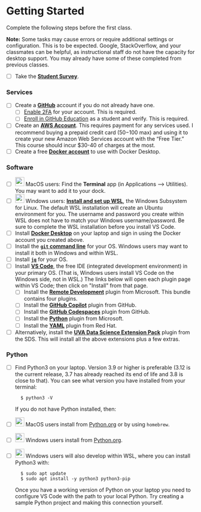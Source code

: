 # Getting Started

Complete the following steps before the first class.

**Note:** Some tasks may cause errors or require additional settings or configuration. This is to be expected. Google, StackOverflow, and your classmates can be helpful, as instructional staff do not have the capacity for desktop support. You may already have some of these completed from previous classes.

- [ ] Take the [**Student Survey**](https://virginia.az1.qualtrics.com/jfe/form/SV_799Osj0KfAPPJ7E).

### Services

- [ ] Create a [**GitHub**](https://github.com/) account if you do not already have one.
    - [ ] [Enable 2FA](https://github.com/settings/security) for your account. This is required.
    - [ ] [Enroll in GitHub Education](https://education.github.com/discount_requests/application) as a student and verify. This is required.
- [ ] Create an [**AWS Account**](https://signin.aws.amazon.com/signup?request_type=register). This requires payment for any services used. I recommend buying a prepaid credit card ($50-$100 max) and using it to create your new Amazon Web Services account with the “Free Tier.” This course should incur $30-40 of charges at the most.
- [ ] Create a free [**Docker account**](https://app.docker.com/signup) to use with Docker Desktop.

### Software

- [ ] <img src="https://icons.iconarchive.com/icons/martz90/circle/128/apple-2-icon.png" width="24" height="24"> MacOS users: Find the **Terminal** app (in Applications --> Utilities). You may want to add it to your dock.
- [ ] <img src="https://icons.iconarchive.com/icons/martz90/circle/128/windows-8-icon.png" width="24" height="24"> Windows users: [**Install and set up WSL**](https://learn.microsoft.com/en-us/windows/wsl/install), the Windows Subsystem for Linux. The default WSL installation will create an Ubuntu environment for you. The username and password you create within WSL does not have to match your Windows username/password. Be sure to complete the WSL installation before you install VS Code.
- [ ] Install [**Docker Desktop**](https://www.docker.com/get-started/) on your laptop and sign in using the Docker account you created above.
- [ ] Install the [**`git` command line**](https://git-scm.com/downloads) for your OS. Windows users may want to install it both in Windows and within WSL. 
- [ ] Install [**`jq`**](https://jqlang.github.io/jq/) for your OS.
- [ ] Install [**VS Code**](https://code.visualstudio.com/), the free IDE (integrated development environment) in your primary OS. (That is, Windows users install VS Code on the Windows side, not in WSL.) The links below will open each plugin page within VS Code; then click on "Install" from that page.
    - [ ] Install the [**Remote Development**](https://marketplace.visualstudio.com/items?itemName=ms-vscode-remote.vscode-remote-extensionpack) plugin from Microsoft. This bundle contains four plugins.
    - [ ] Install the [**GitHub Copilot**](https://marketplace.visualstudio.com/items?itemName=GitHub.copilot) plugin from GitHub.
    - [ ] Install the [**GitHub Codespaces**](https://marketplace.visualstudio.com/items?itemName=GitHub.codespaces) plugin from GitHub.
    - [ ] Install the [**Python**](https://marketplace.visualstudio.com/items?itemName=ms-python.python) plugin from Microsoft.
    - [ ] Install the [**YAML**](https://marketplace.visualstudio.com/items?itemName=redhat.vscode-yaml) plugin from Red Hat.
- [ ] Alternatively, install the [**UVA Data Science Extension Pack**](https://marketplace.visualstudio.com/items?itemName=uva-school-of-data-science.sds-vscode) plugin from the SDS. This will install all the above extensions plus a few extras.

### Python

- [ ] Find Python3 on your laptop. Version 3.9 or higher is preferable (3.12 is the current release, 3.7 has already reached its end of life and 3.8 is close to that). You can see what version you have installed from your terminal:

        $ python3 -V

    If you do not have Python installed, then:

- [ ] <img src="https://icons.iconarchive.com/icons/martz90/circle/128/apple-2-icon.png" width="24" height="24"> MacOS users install from [Python.org](https://www.python.org/downloads/) or by using `homebrew`.
- [ ] <img src="https://icons.iconarchive.com/icons/martz90/circle/128/windows-8-icon.png" width="24" height="24"> Windows users install from [Python.org](https://www.python.org/downloads/).
- [ ] <img src="https://icons.iconarchive.com/icons/martz90/circle/128/windows-8-icon.png" width="24" height="24"> Windows users will also develop within WSL, where you can install Python3 with:

        $ sudo apt update
        $ sudo apt install -y python3 python3-pip

    Once you have a working version of Python on your laptop you need to configure VS Code with the path to your local Python. Try creating a sample Python project and making this connection yourself.
